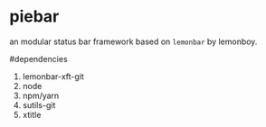 # piebar  
  
an modular status bar framework based on `lemonbar` by lemonboy.

#dependencies  
1. lemonbar-xft-git  
1. node  
1. npm/yarn  
1. sutils-git  
1. xtitle  

